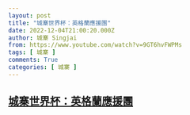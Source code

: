 ```yaml
---
layout: post
title: "城寨世界杯：英格蘭應援團"
date: 2022-12-04T21:00:20.000Z
author: 城寨 Singjai
from: https://www.youtube.com/watch?v=9GT6hvFWPMs
tags: [ 城寨 ]
comments: True
categories: [ 城寨 ]
---
```

<!--1670187620000-->
[城寨世界杯：英格蘭應援團](https://www.youtube.com/watch?v=9GT6hvFWPMs)
------

<div>

</div>

